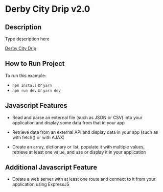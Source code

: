 # Derby City Drip v2.0
## Description
Type description here

[Derby City Drip](https://github.com/istarlet/derby_city_drip)

## How to Run Project

To run this example:

- `npm install` or `yarn`
- `npm run dev` or `yarn dev`

## Javascript Features
* Read and parse an external file (such as JSON or CSV) into your application and display some data from that in your app
 
* Retrieve data from an external API and display data in your app (such as with fetch() or with AJAX)

* Create an array, dictionary or list, populate it with multiple values, retrieve at least one value, and use or display it in your application

## Additional Javascript Feature
* Create a web server with at least one route and connect to it from your application using ExpressJS
